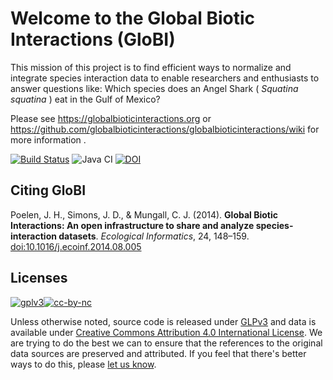 Welcome to the Global Biotic Interactions (GloBI)
======================================

This mission of this project is to find efficient ways to normalize and integrate species interaction data to enable researchers and enthusiasts to answer questions like: Which species does an Angel Shark ( _Squatina squatina_ ) eat in the Gulf of Mexico? 

Please see https://globalbioticinteractions.org or https://github.com/globalbioticinteractions/globalbioticinteractions/wiki for more information .

[![Build Status](https://travis-ci.com/globalbioticinteractions/globalbioticinteractions.png)](https://travis-ci.com/globalbioticinteractions/globalbioticinteractions) ![Java CI](https://github.com/globalbioticinteractions/globalbioticinteractions/workflows/Java%20CI/badge.svg) [![DOI](https://zenodo.org/badge/2478263.svg)](https://zenodo.org/badge/latestdoi/2478263) 

## Citing GloBI

Poelen, J. H., Simons, J. D., & Mungall, C. J. (2014). **Global Biotic Interactions: An open infrastructure to share and analyze species-interaction datasets**. *Ecological Informatics*, 24, 148–159. [doi:10.1016/j.ecoinf.2014.08.005](https://doi.org/10.1016/j.ecoinf.2014.08.005)

## Licenses
[![gplv3](https://www.gnu.org/graphics/gplv3-88x31.png)](https://www.gnu.org/licenses/gpl.html)[![cc-by-nc](https://i.creativecommons.org/l/by/4.0/88x31.png)](https://creativecommons.org/licenses/by/4.0/)

Unless otherwise noted, source code is released under [GLPv3](https://www.gnu.org/licenses/gpl.html) and data is available under [Creative Commons Attribution 4.0 International License](https://creativecommons.org/licenses/by/4.0/). We are trying to do the best we can to ensure that the references to the original data sources are preserved and attributed. If you feel that there's better ways to do this, please [let us know](https://github.com/globalbioticinteractions/globalbioticinteractions/issues/new).
